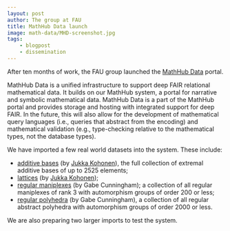 ```yaml
---
layout: post
author: The group at FAU
title: MathHub Data launch
image: math-data/MHD-screenshot.jpg
tags:
    - blogpost
    - dissemination
---
```


After ten months of work, the FAU group launched the [MathHub Data](https://data.mathhub.info) portal.

MathHub Data is a unified infrastructure to support deep FAIR relational mathematical data.
It builds on our MathHub system, a portal for narrative and symbolic mathematical data.
MathHub Data is a part of the MathHub portal and provides storage and hosting with integrated support for deep FAIR. 
In the future, this will also allow for the development of mathematical query languages 
(i.e., queries that abstract from the encoding) and mathematical validation 
(e.g., type-checking relative to the mathematical types, not the database types).

We have imported a few real world datasets into the system.
These include:
- [additive bases](https://data.mathhub.info/collection/ab/) 
(by [Jukka Kohonen](http://emis.ams.org/journals/JIS/VOL17/Kohonen2/kohonen5.pdf)), 
the full collection of extremal additive bases of up to 2525 elements;
- [lattices](https://data.mathhub.info/collection/lat/) 
(by [Jukka Kohonen](https://doi.org/10.1007/s11083-018-9475-2));
- [regular maniplexes](https://data.mathhub.info/collection/maniplexes/) 
(by Gabe Cunningham);
a collection of all regular maniplexes of rank 3 with automorphism groups of order 200 or less;
- [regular polyhedra](https://data.mathhub.info/collection/polyhedra/) 
(by Gabe Cunningham),
a collection of all regular abstract polyhedra with automorphism groups of order 2000 or less.

We are also preparing two larger imports to test the system.

